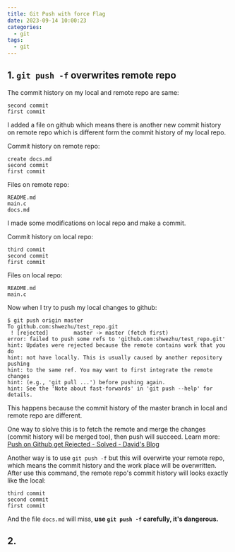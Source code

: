 ```yaml
---
title: Git Push with force Flag
date: 2023-09-14 10:00:23
categories:
  - git
tags:
  - git
---
```


## 1. `git push -f` overwrites remote repo

The commit history on my local and remote repo are same:

```
second commit
first commit
```

I added a file on github which means there is another new commit history on remote repo which is different form the commit history of my local repo. 

Commit history on remote repo:

```
create docs.md
second commit
first commit
```

Files on remote repo:

```
README.md
main.c
docs.md
```

I made some modifications on local repo and make a commit. 

Commit history on local repo:

```
third commit
second commit
first commit
```

Files on local repo:

```
README.md
main.c
```

Now when I try to push my local changes to github:

```
$ git push origin master
To github.com:shwezhu/test_repo.git
 ! [rejected]        master -> master (fetch first)
error: failed to push some refs to 'github.com:shwezhu/test_repo.git'
hint: Updates were rejected because the remote contains work that you do
hint: not have locally. This is usually caused by another repository pushing
hint: to the same ref. You may want to first integrate the remote changes
hint: (e.g., 'git pull ...') before pushing again.
hint: See the 'Note about fast-forwards' in 'git push --help' for details.
```

This happens because the commit history of the master branch in local and remote repo are different. 

One way to slolve this is to fetch the remote and merge the changes (commit history will be merged too), then push will succeed. Learn more: [Push on Github get Rejected - Solved - David's Blog](https://davidzhu.xyz/post/git/practice/001-rejected-push-fix-conflicts/)

Another way is to use `git push -f` but this will overwirte your remote repo, which means the commit history and the work place will be overwritten. After use this command, the remote repo's commit history will looks exactly like the local:

```shell
third commit
second commit
first commit
```

And the file `docs.md` will miss, **use `git push -f` carefully, it's dangerous.** 

## 2. 